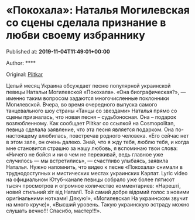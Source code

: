 
# «Покохала»: Наталья Могилевская со сцены сделала признание в любви своему избраннику

Published at: **2019-11-04T11:49:01+00:00**

Author: ****

Original: [Plitkar](https://plitkar.com.ua/pokohala-natalja-mogilevskaja-so-sceny-sdelala-priznanie-v-ljubvi-svoemu-izbranniku/)

Целый месяц Украина обсуждает песню популярной украинской певицы Натальи Могилевской «Покохала». «Она биографическая?», — именно таким вопросом задаются многочисленные поклонники Могилевской. Вчера, во время очередного выпуска самого танцевального шоу страны «Танцы со звездами» Наталья прямо со сцены призналась, что новая песня – судьбоносная. Она – подарок возлюбленному.
Как сообщает Plitkar со ссылкой на Cosmopolitan, певица сделала заявление, что эта песня является подарком. Она по-настоящему влюбилась, повстречав родного человека. «Его сейчас нет в этом зале, он очень далеко. Знай, что я жду тебя, люблю тебя, и когда мне становится страшно за нашу любовь, я вспоминаю твои слова: «Ничего не бойся и ни о чем не переживай, ведь главное уже случилось — мы встретились», — счастливо улыбаясь, заявила Наталья.
Нужно напомнить, что видео к песне «Покохала» снимали в труднодоступных и мистических местах украинских Карпат. Lyric video на официальном Ютуб-канале певицы собрало уже более пятисот тысяч просмотров и огромное количество комментариев: «Нарешті, новий стильний хіт від Наталії. Той самий добре відомий голос з новими оригінальними нотками! Дякую!», «Могилевская На украинском звучит на много круче)», «Высший уровень. Такую украинскую эстраду можно слушать вечно!!! Спасибо, мастер!!!».
